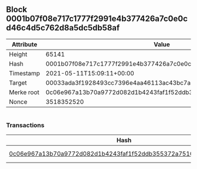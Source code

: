 ## Block 0001b07f08e717c1777f2991e4b377426a7c0e0cd46c4d5c762d8a5dc5db58af

Attribute | Value
--- | ---
Height | 65141
Hash | 0001b07f08e717c1777f2991e4b377426a7c0e0cd46c4d5c762d8a5dc5db58af
Timestamp | 2021-05-11T15:09:11+00:00
Target | 00033ada3f1928493cc7396e4aa46113ac43bc7ac52aab5d08e3934913716f64
Merke root | 0c06e967a13b70a9772d082d1b4243faf1f52ddb355372a751008f90279bfd5b
Nonce | 3518352520

```

```

### Transactions

Hash | Amount
--- | ---
[0c06e967a13b70a9772d082d1b4243faf1f52ddb355372a751008f90279bfd5b](0c06e967a13b70a9772d082d1b4243faf1f52ddb355372a751008f90279bfd5b.md) | 10.00000000 SKEPTI 
